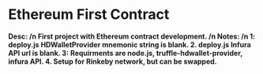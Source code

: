 # Ethereum First Contract

<b>Desc: <b>
/n
First project with Ethereum contract development.
/n
<b>Notes:<b>
/n
1: deploy.js HDWalletProvider mnemonic string is blank.
2. deploy.js Infura API url is blank.
3: Requirments are node.js, truffle-hdwallet-provider, infura API.
4. Setup for Rinkeby network, but can be swapped.
